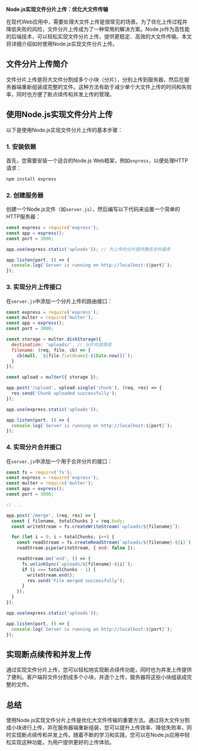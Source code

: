 **Node.js实现文件分片上传：优化大文件传输**

在现代Web应用中，需要处理大文件上传是很常见的场景。为了优化上传过程并降低失败的风险，文件分片上传成为了一种常用的解决方案。Node.js作为高性能的后端技术，可以轻松实现文件分片上传，提供更稳定、高效的大文件传输。本文将详细介绍如何使用Node.js实现文件分片上传。

## **文件分片上传简介**

文件分片上传是将大文件分割成多个小块（分片），分别上传到服务器，然后在服务器端重新组装成完整的文件。这种方法有助于减少单个大文件上传的时间和失败率，同时也方便了断点续传和并发上传的管理。

## **使用Node.js实现文件分片上传**

以下是使用Node.js实现文件分片上传的基本步骤：

### **1. 安装依赖**

首先，您需要安装一个适合的Node.js Web框架，例如`express`，以便处理HTTP请求：

```bash
npm install express
```

### **2. 创建服务器**

创建一个Node.js文件（如`server.js`），然后编写以下代码来设置一个简单的HTTP服务器：

```javascript
const express = require('express');
const app = express();
const port = 3000;

app.use(express.static('uploads')); // 为上传的分片提供静态文件服务

app.listen(port, () => {
  console.log(`Server is running on http://localhost:${port}`);
});
```

### **3. 实现分片上传接口**

在`server.js`中添加一个分片上传的路由接口：

```javascript
const express = require('express');
const multer = require('multer');
const app = express();
const port = 3000;

const storage = multer.diskStorage({
  destination: 'uploads/', // 分片存放路径
  filename: (req, file, cb) => {
    cb(null, `${file.fieldname}-${Date.now()}`);
  }
});

const upload = multer({ storage });

app.post('/upload', upload.single('chunk'), (req, res) => {
  res.send('Chunk uploaded successfully');
});

app.use(express.static('uploads'));

app.listen(port, () => {
  console.log(`Server is running on http://localhost:${port}`);
});
```

### **4. 实现分片合并接口**

在`server.js`中添加一个用于合并分片的接口：

```javascript
const fs = require('fs');
const express = require('express');
const multer = require('multer');
const app = express();
const port = 3000;

// ...

app.post('/merge', (req, res) => {
  const { filename, totalChunks } = req.body;
  const writeStream = fs.createWriteStream(`uploads/${filename}`);

  for (let i = 0; i < totalChunks; i++) {
    const readStream = fs.createReadStream(`uploads/${filename}-${i}`);
    readStream.pipe(writeStream, { end: false });

    readStream.on('end', () => {
      fs.unlinkSync(`uploads/${filename}-${i}`);
      if (i === totalChunks - 1) {
        writeStream.end();
        res.send('File merged successfully');
      }
    });
  }
});

app.use(express.static('uploads'));

app.listen(port, () => {
  console.log(`Server is running on http://localhost:${port}`);
});
```

## **实现断点续传和并发上传**

通过实现文件分片上传，您可以轻松地实现断点续传功能，同时也为并发上传提供了便利。客户端将文件分割成多个小块，并逐个上传，服务器将这些小块组装成完整的文件。

## **总结**

使用Node.js实现文件分片上传是优化大文件传输的重要方法。通过将大文件分割成小块进行上传，并在服务器端重新组装，您可以提升上传效率、降低失败率，同时实现断点续传和并发上传。随着不断的学习和实践，您可以在Node.js应用中轻松实现这种功能，为用户提供更好的上传体验。